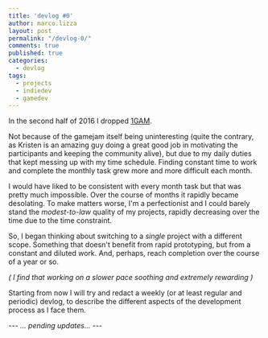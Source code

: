 ```yaml
---
title: 'devlog #0'
author: marco.lizza
layout: post
permalink: "/devlog-0/"
comments: true
published: true
categories: 
  - devlog
tags: 
  - projects
  - indiedev
  - gamedev
---
```

In the second half of 2016 I dropped [1GAM](http://onegameamonth.com/).

Not because of the gamejam itself being uninteresting (quite the contrary, as Kristen is an amazing guy doing a great good job in motivating the participants and keeping the community alive), but due to my daily duties that kept messing up with my time schedule. Finding constant time to work and complete the monthly task grew more and more difficult each month.

I would have liked to be consistent with every month task but that was pretty much impossible. Over the course of months it rapidly became desolating. To make matters worse, I'm a perfectionist and I could barely stand the *modest-to-law* quality of my projects, rapidly decreasing over the time due to the time constraint.

So, I began thinking about switching to a *single* project with a different scope. Something that doesn't benefit from rapid prototyping, but from a constant and diluted work. And, perhaps, reach completion over the course of a year or so.

*( I find that working on a slower pace soothing and extremely rewarding )*

Starting from now I will try and redact a weekly (or at least regular and periodic) devlog, to describe the different aspects of the development process as I face them.

*--- ... pending updates... ---*
